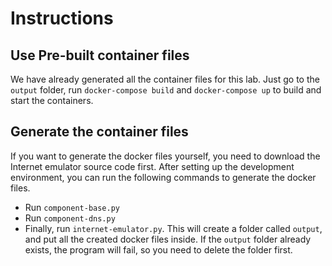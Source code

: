 # Instructions

## Use Pre-built container files

We have already generated all the container files
for this lab.  Just go to the `output` folder, run 
`docker-compose build` and `docker-compose up` to build and 
start the containers.


## Generate the container files

If you want to generate the docker files yourself, you need to 
download the Internet emulator source code first. After setting
up the development environment, you can run the following 
commands to generate the docker files. 

- Run `component-base.py`
- Run `component-dns.py`
- Finally, run `internet-emulator.py`. This will create 
  a folder called `output`, and put all the created docker 
  files inside. If the `output` folder already exists, the 
  program will fail, so you need to delete the folder first. 

